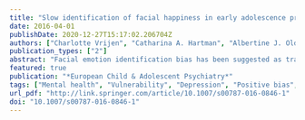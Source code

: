 ```yaml
---
title: "Slow identification of facial happiness in early adolescence predicts onset of depression during 8 years of follow-up"
date: 2016-04-01
publishDate: 2020-12-27T15:17:02.206704Z
authors: ["Charlotte Vrijen", "Catharina A. Hartman", "Albertine J. Oldehinkel"]
publication_types: ["2"]
abstract: "Facial emotion identification bias has been suggested as trait marker for depression, but results have been inconclusive. To explore whether facial emotion identification biases may be trait markers for depression, we tested whether the speed with which young adolescents identified happy, sad, angry and fearful facial emotions predicted the onset of depression during an eight-year follow-up period. Data were collected as part of the TRacking Adolescents’ Individual Lives Survey (TRAILS), and involved 1840 adolescents who participated in a facial emotion identification test at age 11 and were subjected to the World Health Organization Composite International Diagnostic Interview (CIDI) at age 19. In a multi-emotion model, slow identification of happy facial emotions tentatively predicted onset of depressive disorder within the follow-up period. Slow identification of happy emotions and fast identification of sad emotions predicted symptoms of anhedonia, but not symptoms of sadness. Our results suggest that the relative speed of identification of happiness in relation to the identification of sadness is a better predictor of depression than the identification of either facial emotion alone. A possible mechanism underlying the predictive role of facial emotion identification may be a less reactive reward system."
featured: true
publication: "*European Child & Adolescent Psychiatry*"
tags: ["Mental health", "Vulnerability", "Depression", "Positive bias", "Emotion identification", "Adolescents"]
url_pdf: "http://link.springer.com/article/10.1007/s00787-016-0846-1"
doi: "10.1007/s00787-016-0846-1"
---
```


